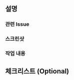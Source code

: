 <!--
  제목은 `제목 : (FE, BE) [(키워드)] (작업 내용)` 로 작성해 주세요
  키워드 예시: FEAT, FIX, STYLE, CHORE ... 등
-->

## 설명


### 관련 Issue

<!--
  (Optional)
  관련 Issue number를 작성해주세요
-->

### 스크린샷 

<!--
  (Optional)
  UI가 변경되었다면 사진이나 Gif를 추가해 주세요.
-->

### 작업 내용

<!-- PR 본문을 입력하세요. -->


## 체크리스트 (Optional)
<!-- 체크리스트를 작성해주세요. -->
